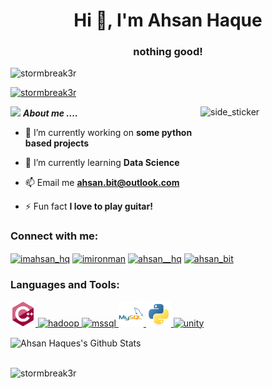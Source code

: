 <h1 align="center">Hi 👋, I'm Ahsan Haque</h1>
<h3 align="center">nothing good!</h3>

<p align="left"> <img src="https://komarev.com/ghpvc/?username=stormbreak3r&label=Profile%20views&color=0e75b6&style=flat" alt="stormbreak3r" /> </p>

<p align="left"> <a href="https://github.com/ryo-ma/github-profile-trophy"><img src="https://github-profile-trophy.vercel.app/?username=stormbreak3r" alt="stormbreak3r" /></a> </p>

<img align="right" width=200px height=200px alt="side_sticker" src="https://media.giphy.com/media/TEnXkcsHrP4YedChhA/giphy.gif" />

<img src="https://media.giphy.com/media/iY8CRBdQXODJSCERIr/giphy.gif" width="30px">&nbsp;***About me ....***

- 🔭 I’m currently working on **some python based projects**

- 🌱 I’m currently learning **Data Science**

- 📫 Email me **ahsan.bit@outlook.com**

- ⚡ Fun fact **I love to play guitar!**

<h3 align="left">Connect with me:</h3>
<p align="left">
<a href="https://twitter.com/imahsan_hq" target="blank"><img align="center" src="https://raw.githubusercontent.com/rahuldkjain/github-profile-readme-generator/master/src/images/icons/Social/twitter.svg" alt="imahsan_hq" height="30" width="40" /></a>
<a href="https://fb.com/imironman" target="blank"><img align="center" src="https://raw.githubusercontent.com/rahuldkjain/github-profile-readme-generator/master/src/images/icons/Social/facebook.svg" alt="imironman" height="30" width="40" /></a>
<a href="https://instagram.com/ahsan__hq" target="blank"><img align="center" src="https://raw.githubusercontent.com/rahuldkjain/github-profile-readme-generator/master/src/images/icons/Social/instagram.svg" alt="ahsan__hq" height="30" width="40" /></a>
<a href="https://www.codechef.com/users/ahsan_bit" target="blank"><img align="center" src="https://cdn.jsdelivr.net/npm/simple-icons@3.1.0/icons/codechef.svg" alt="ahsan_bit" height="30" width="40" /></a>
</p>


<h3 align="left">Languages and Tools:</h3>
<p align="left"> <a href="https://www.w3schools.com/cpp/" target="_blank" rel="noreferrer"> <img src="https://raw.githubusercontent.com/devicons/devicon/master/icons/cplusplus/cplusplus-original.svg" alt="cplusplus" width="40" height="40"/> </a> <a href="https://hadoop.apache.org/" target="_blank" rel="noreferrer"> <img src="https://www.vectorlogo.zone/logos/apache_hadoop/apache_hadoop-icon.svg" alt="hadoop" width="40" height="40"/> </a> <a href="https://www.microsoft.com/en-us/sql-server" target="_blank" rel="noreferrer"> <img src="https://www.svgrepo.com/show/303229/microsoft-sql-server-logo.svg" alt="mssql" width="40" height="40"/> </a> <a href="https://www.mysql.com/" target="_blank" rel="noreferrer"> <img src="https://raw.githubusercontent.com/devicons/devicon/master/icons/mysql/mysql-original-wordmark.svg" alt="mysql" width="40" height="40"/> </a> <a href="https://www.python.org" target="_blank" rel="noreferrer"> <img src="https://raw.githubusercontent.com/devicons/devicon/master/icons/python/python-original.svg" alt="python" width="40" height="40"/> </a> <a href="https://unity.com/" target="_blank" rel="noreferrer"> <img src="https://www.vectorlogo.zone/logos/unity3d/unity3d-icon.svg" alt="unity" width="40" height="40"/> </a> </p>

</div>

<div align="left">

<img align="center" src="https://github-readme-stats.vercel.app/api?username=stormbreak3r&include_all_commits=true&count_private=true&show_icons=true&line_height=20&title_color=7A7ADB&icon_color=2234AE&text_color=D3D3D3&bg_color=0,000000,130F40" alt="Ahsan Haques's Github Stats">
</br>
</br>
<p><img align="left" src="https://github-readme-stats.vercel.app/api/top-langs?username=stormbreak3r&show_icons=true&locale=en&layout=compact" alt="stormbreak3r" /></p>
